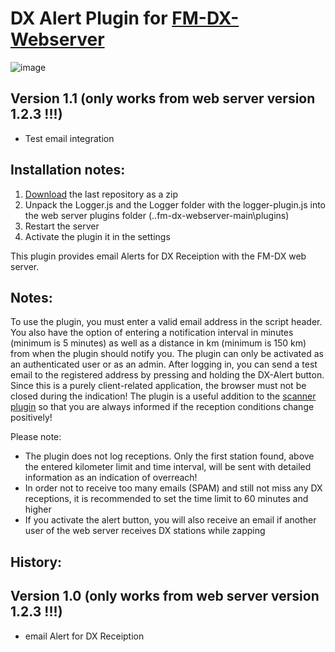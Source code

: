 # DX Alert Plugin for [FM-DX-Webserver](https://github.com/NoobishSVK/fm-dx-webserver)

![image](https://github.com/user-attachments/assets/09389c88-4a49-4b13-bc87-9432688af5f4)


## Version 1.1 (only works from web server version 1.2.3 !!!)

- Test email integration

## Installation notes:

1. [Download](https://github.com/Highpoint2000/DX-Alert/releases) the last repository as a zip
2. Unpack the Logger.js and the Logger folder with the logger-plugin.js into the web server plugins folder (..fm-dx-webserver-main\plugins) 
4. Restart the server
5. Activate the plugin it in the settings

This plugin provides email Alerts for DX Receiption with the FM-DX web server.

## Notes: 

To use the plugin, you must enter a valid email address in the script header. You also have the option of entering a notification interval in minutes (minimum is 5 minutes) as well as a distance in km (minimum is 150 km) from when the plugin should notify you. The plugin can only be activated as an authenticated user or as an admin. After logging in, you can send a test email to the registered address by pressing and holding the DX-Alert button. Since this is a purely client-related application, the browser must not be closed during the indication! The plugin is a useful addition to the [scanner plugin](https://github.com/Highpoint2000/webserver-scanner) so that you are always informed if the reception conditions change positively!

Please note:

- The plugin does not log receptions. Only the first station found, above the entered kilometer limit and time interval, will be sent with detailed information as an indication of overreach!
- In order not to receive too many emails (SPAM) and still not miss any DX receptions, it is recommended to set the time limit to 60 minutes and higher
- If you activate the alert button, you will also receive an email if another user of the web server receives DX stations while zapping

## History: 

## Version 1.0 (only works from web server version 1.2.3 !!!)

- email Alert for DX Receiption
